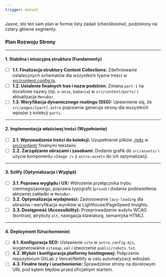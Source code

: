 ```yaml
---
trigger: manual
---
```


Jasne, oto ten sam plan w formie listy zadań (checkboxów), podzielony na cztery główne segmenty.

### **Plan Rozwoju Strony**

---

#### **1. Stabilna i intuicyjna struktura (Fundamenty)**

*   [ ] **1.1. Finalizacja struktury Content Collections:** Zdefiniowanie ostatecznych schematów dla wszystkich typów treści w [src/content.config.ts](cci:7://file:///Users/franciszeksaja/Desktop/code/praca-z-ojcem/Maciej%20Witek%20Site/src/content.config.ts:0:0-0:0).
*   [ ] **1.2. Ustalenie finalnych tras i nazw podstron:** Zmiana `part-1` na docelowe nazwy (np. `o-mnie`, `badania`) w `src/content/parts/` i aktualizacja `MenuBar`.
*   [ ] **1.3. Weryfikacja dynamicznego routingu (SSG):** Upewnienie się, że `src/pages/[part].astro` poprawnie generuje strony dla wszystkich wpisów z kolekcji `parts`.

---

#### **2. Implementacja właściwej treści (Wypełnienie)**

*   [ ] **2.1. Wprowadzenie treści do kolekcji:** Uzupełnienie plików [.mdx](cci:7://file:///Users/franciszeksaja/Desktop/code/praca-z-ojcem/Maciej%20Witek%20Site/src/pages/part-3.mdx:0:0-0:0) w [src/content/](cci:7://file:///Users/franciszeksaja/Desktop/code/praca-z-ojcem/Maciej%20Witek%20Site/src/content:0:0-0:0) finalnymi tekstami.
*   [ ] **2.2. Zarządzanie obrazami i zasobami:** Dodanie grafik do `src/assets/` i użycie komponentu `<Image />` z `astro:assets` do ich optymalizacji.

---

#### **3. Szlify (Optymalizacja i Wygląd)**

*   [ ] **3.1. Poprawa wyglądu i UX:** Wdrożenie przełącznika trybu ciemnego/jasnego, poprawa typografii (`prose`) i dodanie podświetlenia aktywnej zakładki w `MenuBar`.
*   [ ] **3.2. Optymalizacja wydajności:** Zastosowanie `lazy-loading` dla obrazów i weryfikacja wyników w Lighthouse/PageSpeed Insights.
*   [ ] **3.3. Dostępność (Accessibility):** Przeprowadzenie audytu WCAG (kontrast, atrybuty `alt`, nawigacja klawiaturą, semantyka HTML).

---

#### **4. Deployment (Uruchomienie)**

*   [ ] **4.1. Konfiguracja SEO:** Ustawienie `site` w `astro.config.mjs`, wygenerowanie `sitemap.xml` i stworzenie `public/robots.txt`.
*   [ ] **4.2. Wybór i konfiguracja platformy hostingowej:** Połączenie repozytorium GitLab z Vercel/Netlify w celu automatyzacji wdrożeń.
*   [ ] **4.3. Finalne testy i uruchomienie:** Sprawdzenie strony na docelowym URL pod kątem błędów przed oficjalnym startem.